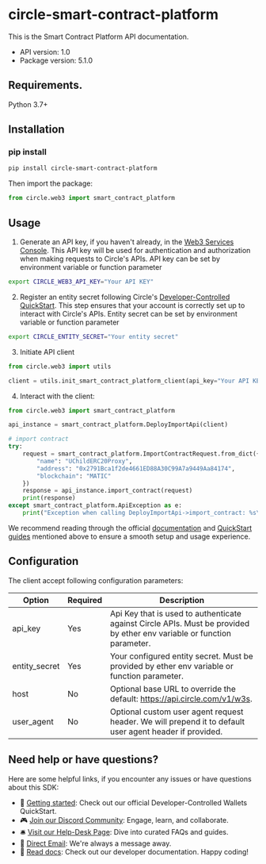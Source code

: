 # circle-smart-contract-platform
This is the Smart Contract Platform API documentation.

- API version: 1.0
- Package version: 5.1.0

## Requirements.

Python 3.7+

## Installation
### pip install

```sh
pip install circle-smart-contract-platform
```

Then import the package:
```python
from circle.web3 import smart_contract_platform
```


## Usage

1. Generate an API key, if you haven't already, in the [Web3 Services Console](https://console.circle.com/). This API key will be used for authentication and authorization when making requests to Circle's APIs. API key can be set by environment variable or function parameter

```sh
export CIRCLE_WEB3_API_KEY="Your API KEY"
```

2. Register an entity secret following Circle's [Developer-Controlled QuickStart](https://developers.circle.com/interactive-quickstarts/dev-controlled-wallets#setup-your-entity-secret). This step ensures that your account is correctly set up to interact with Circle's APIs. Entity secret can be set by environment variable or function parameter

```sh
export CIRCLE_ENTITY_SECRET="Your entity secret"
```

3. Initiate API client

```python
from circle.web3 import utils

client = utils.init_smart_contract_platform_client(api_key="Your API KEY", entity_secret="Your entity secret")
```

4. Interact with the client:

```python
from circle.web3 import smart_contract_platform

api_instance = smart_contract_platform.DeployImportApi(client)

# import contract
try:
    request = smart_contract_platform.ImportContractRequest.from_dict({
        "name": "UChildERC20Proxy",
        "address": "0x2791Bca1f2de4661ED88A30C99A7a9449Aa84174",
        "blockchain": "MATIC"
    })
    response = api_instance.import_contract(request)
    print(response)
except smart_contract_platform.ApiException as e:
    print("Exception when calling DeployImportApi->import_contract: %s\n" % e)
```

We recommend reading through the official [documentation](https://developers.circle.com/w3s/docs) and [QuickStart guides](https://developers.circle.com/interactive-quickstarts) mentioned above to ensure a smooth setup and usage experience.

## Configuration

The client accept following configuration parameters:

Option | Required | Description
------------ | ------------- | -------------
api_key | Yes | Api Key that is used to authenticate against Circle APIs. Must be provided by ether env variable or function parameter.
entity_secret | Yes | Your configured entity secret. Must be provided by ether env variable or function parameter.
host | No | Optional base URL to override the default: https://api.circle.com/v1/w3s.
user_agent | No | Optional custom user agent request header. We will prepend it to default user agent header if provided.


## Need help or have questions?

Here are some helpful links, if you encounter any issues or have questions about this SDK:

- 📖 [Getting started](https://developers.circle.com/interactive-quickstarts): Check out our official Developer-Controlled Wallets QuickStart.
- 🎮 [Join our Discord Community](https://discord.com/invite/buildoncircle): Engage, learn, and collaborate.
- 🛎 [Visit our Help-Desk Page](https://support.usdc.circle.com/hc/en-us/p/contactus?_gl=1*1va6vat*_ga*MTAyNTA0NTQ2NC4xNjk5NTYyMjgx*_ga_GJDVPCQNRV*MTcwMDQ5Mzg3Ny4xNC4xLjE3MDA0OTM4ODQuNTMuMC4w): Dive into curated FAQs and guides.
- 📧 [Direct Email](mailto:customer-support@circle.com): We're always a message away.
- 📖 [Read docs](https://developers.circle.com/w3s/docs?_gl=1*15ozb5b*_ga*MTAyNTA0NTQ2NC4xNjk5NTYyMjgx*_ga_GJDVPCQNRV*MTcwMDQ5Mzg3Ny4xNC4xLjE3MDA0OTM4ODQuNTMuMC4w): Check out our developer documentation.
Happy coding!

